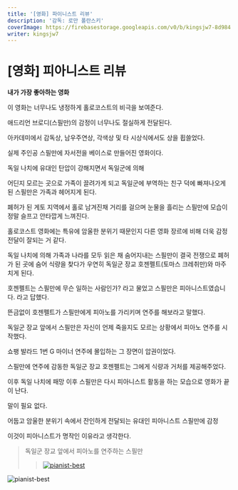 ```yaml
---
title: '[영화] 파이니스트 리뷰'
description: '감독: 로만 폴란스키'
coverImage: https://firebasestorage.googleapis.com/v0/b/kingsjw7-8d984.appspot.com/o/movie%2Fpianist1.jpeg?alt=media&token=2a69f0e1-e73a-49a7-a7e5-8cd093e0f0b3
writer: kingsjw7
---
```


# [영화] 피아니스트 리뷰

**내가 가장 좋아하는 영화**

이 영화는 너무나도 냉정하게 홀로코스트의 비극을 보여준다.

애드리언 브로디(스필만)의 감정이 너무나도 절실하게 전달된다.

아카데미에서 감독상, 남우주연상, 각색상 및 타 시상식에서도 상을 휩쓸었다.

실제 주인공 스필만에 자서전을 베이스로 만들어진 영화이다.

독일 나치에 유대인 탄압이 강해지면서 독일군에 의해

어딘지 모르는 곳으로 가족이 끌려가게 되고 독일군에 부역하는 친구 덕에 빠져나오게 된 스필만은 가족과 헤어지게 된다.

폐허가 된 게토 지역에서 홀로 남겨진채 거리를 걸으며 눈물을 흘리는 스필만에 모습이 정말 슬프고 안타깝게 느껴진다.

홀로코스트 영화에는 특유에 암울한 분위기 때문인지 다른 영화 장르에 비해 더욱 감정 전달이 잘되는 거 같다.

독일 나치에 의해 가족과 나라를 모두 읽은 채 숨어지내는 스필만이 결국 전쟁으로 폐허가 된 곳에 숨어 식량을 찾다가 우연히 독일군 장교 호젠펠트(토마스 크레취만)와 마주치게 된다.

호젠펠트는 스필만에 무슨 일하는 사람인가? 라고 물었고 스필만은 피아니스트였습니다. 라고 답했다.

뜬금없이 호젠펠트가 스필만에게 피아노를 가리키며 연주를 해보라고 말했다.

독일군 장교 앞에서 스필만은 자신이 언제 죽을지도 모르는 상황에서 피아노 연주를 시작했다.

쇼팽 발라드 1번 G 마이너 연주에 몰입하는 그 장면이 압권이었다.

스필만에 연주에 감동한 독일군 장교 호젠펠트는 그에게 식량과 거처를 제공해주었다.

이후 독일 나치에 패망 이후 스필만은 다시 피아니스트 활동을 하는 모습으로 영화가 끝이 난다.

말이 필요 없다.

어둡고 암울한 분위기 속에서 잔인하게 전달되는 유대인 피아니스트 스필만에 감정

이것이 피아니스트가 명작인 이유라고 생각한다.

> 독일군 장교 앞에서 피아노를 연주하는 스필만
>> [![pianist-best](https://img.youtube.com/vi/VIWxJl0BmHY/0.jpg)](https://www.youtube.com/watch?v=VIWxJl0BmHY)

![pianist-best](https://firebasestorage.googleapis.com/v0/b/kingsjw7-8d984.appspot.com/o/movie%2Fpianist2.gif?alt=media&token=3dc3ac63-f583-4a70-afde-fd959073795a)

